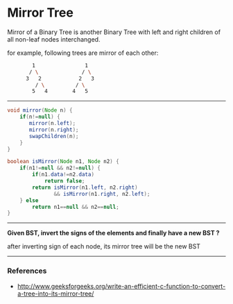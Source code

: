 # Mirror Tree

Mirror of a Binary Tree is another Binary Tree with left and right children of all non-leaf nodes interchanged.

for example, following trees are mirror of each other:

```bash
        1                1
       / \              / \
      3   2            2   3
         / \          / \
        5   4        4   5
```

---

```java
void mirror(Node n) {
    if(n!=null) {
       mirror(n.left);
       mirror(n.right);
       swapChildren(n);
    }
}
```

```java
boolean isMirror(Node n1, Node n2) {
    if(n1!=null && n2!=null) {
        if(n1.data!=n2.data)
            return false;
        return isMirror(n1.left, n2.right)
               && isMirror(n1.right, n2.left);
    } else
        return n1==null && n2==null;
}
```

---

**Given BST, invert the signs of the elements and finally have a new BST ?**

after inverting sign of each node, its mirror tree will be the new BST

---

### References

* <http://www.geeksforgeeks.org/write-an-efficient-c-function-to-convert-a-tree-into-its-mirror-tree/>

